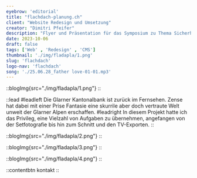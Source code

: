```yaml
---
eyebrow: 'editorial'
title: "flachdach-planung.ch"
client: "Website Redesign und Umsetzung"
creator: "Dimitri Pfeifer"
description: "Flyer und Präsentation für das Symposium zu Thema Sicherheit der Wissenskommision IBP."
date: 2023-10-06
draft: false
tags: ['Web' , 'Redesign' , 'CMS']
thumbnail: './img/fladapla/1.png'
slug: 'flachdach'
logo-nav: 'flachdach'
song: './25.06.28_father love-01-01.mp3'
---
```






::blogImg{src="./img/fladapla/1.png"}
::




::lead
#leadleft
Die Glarner Kantonalbank ist zurück im Fernsehen. Zense hat dabei mit einer Prise Fantasie eine skurrile aber doch vertraute Welt unweit der Glarner Alpen erschaffen.
#leadright
In diesem Projekt hatte ich das Privileg, eine Vielzahl von Aufgaben zu übernehmen, angefangen von der Setfotografie bis hin zum Schnitt und den TV-Exporten.
::


::blogImg{src="./img/fladapla/2.png"}
::


::blogImg{src="./img/fladapla/3.png"}
::

::blogImg{src="./img/fladapla/4.png"}
::



::contentbtn 
kontakt
::


